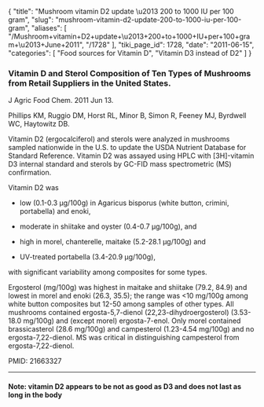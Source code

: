 {
  "title": "Mushroom vitamin D2 update \u2013 200 to 1000 IU per 100 gram",
  "slug": "mushroom-vitamin-d2-update-200-to-1000-iu-per-100-gram",
  "aliases": [
    "/Mushroom+vitamin+D2+update+\u2013+200+to+1000+IU+per+100+gram+\u2013+June+2011",
    "/1728"
  ],
  "tiki_page_id": 1728,
  "date": "2011-06-15",
  "categories": [
    "Food sources for Vitamin D",
    "Vitamin D3 instead of D2"
  ]
}


### Vitamin D and Sterol Composition of Ten Types of Mushrooms from Retail Suppliers in the United States.

J Agric Food Chem. 2011 Jun 13. 

Phillips KM, Ruggio DM, Horst RL, Minor B, Simon R, Feeney MJ, Byrdwell WC, Haytowitz DB.

Vitamin D2 (ergocalciferol) and sterols were analyzed in mushrooms sampled nationwide in the U.S. to update the USDA Nutrient Database for Standard Reference. Vitamin D2 was assayed using HPLC with <span>[3H]</span>-vitamin D3 internal standard and sterols by GC-FID mass spectrometric (MS) confirmation. 

Vitamin D2 was 

* low (0.1-0.3 µg/100g) in Agaricus bisporus (white button, crimini, portabella) and enoki, 

* moderate in shiitake and oyster (0.4-0.7 µg/100g), and 

* high in morel, chanterelle, maitake (5.2-28.1 µg/100g) and 

* UV-treated portabella (3.4-20.9 µg/100g), 

with significant variability among composites for some types. 

Ergosterol (mg/100g) was highest in maitake and shiitake (79.2, 84.9) and lowest in morel and enoki (26.3, 35.5); the range was <10 mg/100g among white button composites but 12-50 among samples of other types. All mushrooms contained ergosta-5,7-dienol (22,23-dihydroergosterol) (3.53-18.0 mg/100g) and (except morel) ergosta-7-enol. Only morel contained brassicasterol (28.6 mg/100g) and campesterol (1.23-4.54 mg/100g) and no ergosta-7,22-dienol. MS was critical in distinguishing campesterol from ergosta-7,22-dienol.

PMID:     21663327

---

#### Note: vitamin D2 appears to be not as good as D3 and does not last as long in the body
